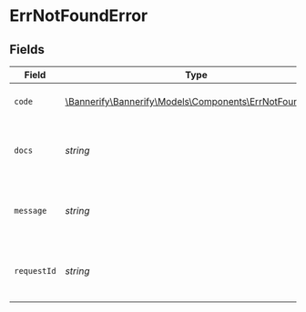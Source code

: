 # ErrNotFoundError


## Fields

| Field                                                                                                | Type                                                                                                 | Required                                                                                             | Description                                                                                          | Example                                                                                              |
| ---------------------------------------------------------------------------------------------------- | ---------------------------------------------------------------------------------------------------- | ---------------------------------------------------------------------------------------------------- | ---------------------------------------------------------------------------------------------------- | ---------------------------------------------------------------------------------------------------- |
| `code`                                                                                               | [\Bannerify\Bannerify\Models\Components\ErrNotFoundCode](../../Models/Components/ErrNotFoundCode.md) | :heavy_check_mark:                                                                                   | A machine readable error code.                                                                       | NOT_FOUND                                                                                            |
| `docs`                                                                                               | *string*                                                                                             | :heavy_check_mark:                                                                                   | A link to our documentation with more details about this error code                                  | https://bannerify.co/docs/api-reference/errors/code/NOT_FOUND                                        |
| `message`                                                                                            | *string*                                                                                             | :heavy_check_mark:                                                                                   | A human readable explanation of what went wrong                                                      |                                                                                                      |
| `requestId`                                                                                          | *string*                                                                                             | :heavy_check_mark:                                                                                   | Please always include the requestId in your error report                                             | req:1234                                                                                             |
